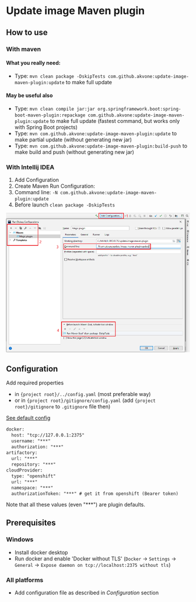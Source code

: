 # Update image Maven plugin

## How to use 
### With maven
#### What you really need:
* Type: `mvn clean package -DskipTests com.github.akvone:update-image-maven-plugin:update` to make full update

#### May be useful also 
* Type: `mvn clean compile jar:jar org.springframework.boot:spring-boot-maven-plugin:repackage com.github.akvone:update-image-maven-plugin:update` 
  to make full update (fastest command, but works only with Spring Boot projects)
* Type: `mvn com.github.akvone:update-image-maven-plugin:update` to make partial update (without generating new jar)
* Type: `mvn com.github.akvone:update-image-maven-plugin:build-push` to make build and push (without generating new jar)

### With Intellij IDEA
1. Add Configuration
2. Create Maven Run Configuration:
3. Command line:
  `-N com.github.akvone:update-image-maven-plugin:update`
4. Before launch 
  `clean package -DskipTests`
  
![EXAMPLE](./documentation/images/How%20to.%20IntelliJ%20IDEA.png) 


## Configuration
Add required properties 
* in `{project root}/../config.yaml` (most preferable way)
* or in `{project root}/gitignore/config.yaml` (add `{project root}/gitignore` to `.gitignore` file then)

[See default config](./src/main/resources/config/default.yaml)
```
docker:
  host: "tcp://127.0.0.1:2375"
  username: "***"
  authorization: "***"
artifactory:
  url: "***"
  repository: "***"
cloudProvider:
  type: "openshift"
  url: "***"
  namespace: "***"
  authorizationToken: "***" # get it from openshift (Bearer token)
```

Note that all these values (even "***") are plugin defaults.

## Prerequisites
### Windows
* Install docker desktop
* Run docker and enable 'Docker without TLS' (`Docker` -> `Settings` -> `General` -> `Expose daemon on tcp://localhost:2375 without tls`)

### All platforms
* Add configuration file as described in *Configuration* section